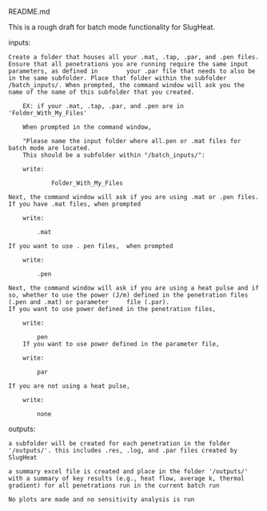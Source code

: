 README.md

This is a rough draft for batch mode functionality for SlugHeat.

inputs:
	
	Create a folder that houses all your .mat, .tap, .par, and .pen files. Ensure that all penetrations you are running require the same input parameters, as defined in 		your .par file that needs to also be in the same subfolder. Place that folder within the subfolder /batch_inputs/. When prompted, the command window will ask you the 		name of the name of this subfolder that you created.

		EX: if your .mat, .tap, .par, and .pen are in 'Folder_With_My_Files'

		When prompted in the command window, 
		
		"Please name the input folder where all.pen or .mat files for batch mode are located.
		This should be a subfolder within "/batch_inputs/":

		write:

				Folder_With_My_Files

	Next, the command window will ask if you are using .mat or .pen files. If you have .mat files, when prompted

		write:

			.mat

	If you want to use . pen files,  when prompted

		write:

			.pen

	Next, the command window will ask if you are using a heat pulse and if so, whether to use the power (J/m) defined in the penetration files (.pen and .mat) or parameter 	file (.par). 
 	If you want to use power defined in the penetration files, 

		write:

			pen
        If you want to use power defined in the parameter file, 

		write:

			par

	If you are not using a heat pulse, 

		write:

			none

outputs:

	a subfolder will be created for each penetration in the folder '/outputs/'. this includes .res, .log, and .par files created by SlugHeat

	a summary excel file is created and place in the folder '/outputs/' with a summary of key results (e.g., heat flow, average k, thermal gradient) for all penetrations run in the current batch run

	No plots are made and no sensitivity analysis is run
